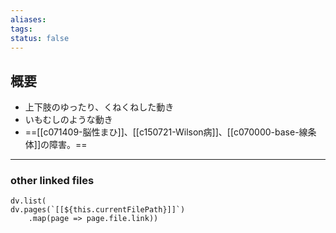 ```yaml
---
aliases: 
tags: 
status: false
---
```

## 概要
- 上下肢のゆったり、くねくねした動き
- いもむしのような動き
- ==[[c071409-脳性まひ]]、[[c150721-Wilson病]]、[[c070000-base-線条体]]の障害。==
---
### other linked files
```dataviewjs
dv.list(
dv.pages(`[[${this.currentFilePath}]]`)
	.map(page => page.file.link))
```

